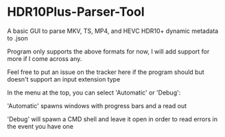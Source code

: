 # HDR10Plus-Parser-Tool
A basic GUI to parse MKV, TS, MP4, and HEVC HDR10+ dynamic metadata to .json

Program only supports the above formats for now, I will add support for more if I come across any.

Feel free to put an issue on the tracker here if the program should but doesn't support an input extension type

In the menu at the top, you can select 'Automatic' or 'Debug':

'Automatic' spawns windows with progress bars and a read out

'Debug' will spawn a CMD shell and leave it open in order to read errors in the event you have one

